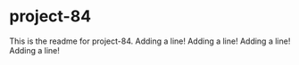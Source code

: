 # project-84

This is the readme for project-84.
Adding a line!
Adding a line!
Adding a line!
Adding a line!
